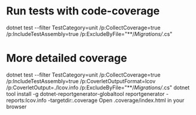 # Run tests with code-coverage
dotnet test --filter TestCategory=unit /p:CollectCoverage=true /p:IncludeTestAssembly=true /p:ExcludeByFile="**/*Migrations/*.cs"

# More detailed coverage
dotnet test --filter TestCategory=unit /p:CollectCoverage=true /p:IncludeTestAssembly=true /p:CoverletOutputFormat=lcov /p:CoverletOutput=./lcov.info /p:ExcludeByFile="**/*Migrations/*.cs"
dotnet tool install -g dotnet-reportgenerator-globaltool
reportgenerator -reports:lcov.info -targetdir:.coverage
Open .coverage/index.html in your browser